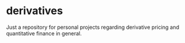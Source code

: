 # derivatives
Just a repository for personal projects regarding derivative pricing and quantitative finance in general.
